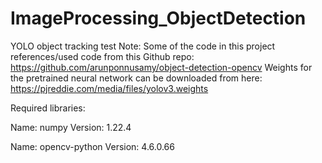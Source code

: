 # ImageProcessing_ObjectDetection

YOLO object tracking test
Note: Some of the code in this project references/used code from this Github repo: https://github.com/arunponnusamy/object-detection-opencv
Weights for the pretrained neural network can be downloaded from here: https://pjreddie.com/media/files/yolov3.weights

Required libraries:

  Name: numpy
  Version: 1.22.4

  Name: opencv-python
  Version: 4.6.0.66
